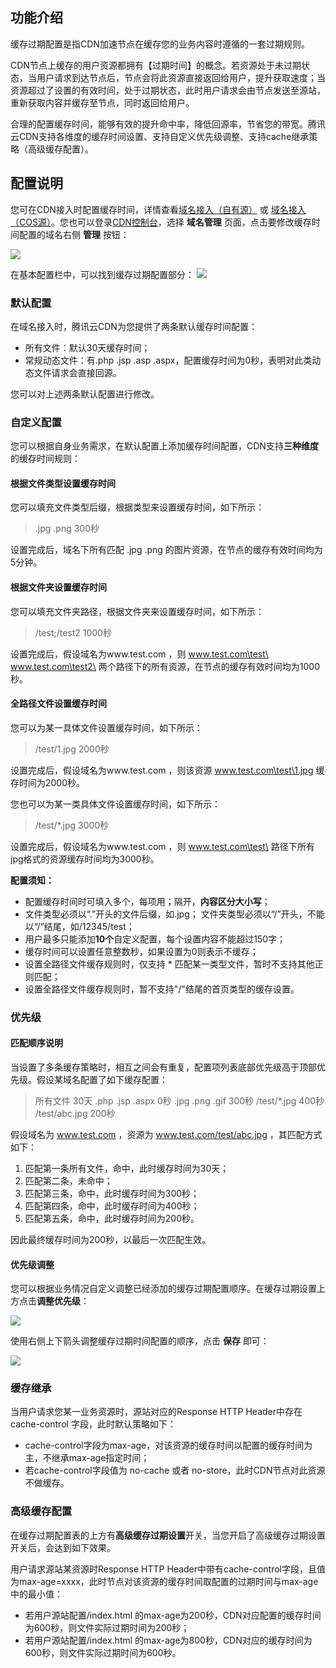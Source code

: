 ## 功能介绍

缓存过期配置是指CDN加速节点在缓存您的业务内容时遵循的一套过期规则。

CDN节点上缓存的用户资源都拥有【过期时间】的概念。若资源处于未过期状态，当用户请求到达节点后，节点会将此资源直接返回给用户，提升获取速度；当资源超过了设置的有效时间，处于过期状态，此时用户请求会由节点发送至源站，重新获取内容并缓存至节点，同时返回给用户。

合理的配置缓存时间，能够有效的提升命中率，降低回源率，节省您的带宽。腾讯云CDN支持各维度的缓存时间设置、支持自定义优先级调整、支持cache继承策略（高级缓存配置）。



## 配置说明

您可在CDN接入时配置缓存时间，详情查看[域名接入（自有源）](https://www.qcloud.com/doc/product/228/5734) 或 [域名接入（COS源）](https://www.qcloud.com/doc/product/228/5735)。您也可以登录[CDN控制台](https://console.qcloud.com/cdn)，选择 **域名管理** 页面，点击要修改缓存时间配置的域名右侧 **管理** 按钮：

![](https://mc.qcloudimg.com/static/img/9d802ad649c5f051b31bb87e42ddde5b/image.png)

在基本配置栏中，可以找到缓存过期配置部分：
![](https://mc.qcloudimg.com/static/img/93add6f7a104fc37a31f145abbcb56aa/image.png)

### 默认配置

在域名接入时，腾讯云CDN为您提供了两条默认缓存时间配置：

- 所有文件：默认30天缓存时间；
- 常规动态文件：有.php .jsp .asp .aspx，配置缓存时间为0秒，表明对此类动态文件请求会直接回源。

您可以对上述两条默认配置进行修改。

### 自定义配置

您可以根据自身业务需求，在默认配置上添加缓存时间配置，CDN支持**三种维度**的缓存时间规则：

#### 根据文件类型设置缓存时间

您可以填充文件类型后缀，根据类型来设置缓存时间，如下所示：

> .jpg .png 300秒

设置完成后，域名下所有匹配 .jpg .png 的图片资源，在节点的缓存有效时间均为5分钟。

#### 根据文件夹设置缓存时间

您可以填充文件夹路径，根据文件夹来设置缓存时间，如下所示：

> /test;/test2 1000秒

设置完成后，假设域名为www.test.com ，则 www.test.com\test\ www.test.com\test2\ 两个路径下的所有资源，在节点的缓存有效时间均为1000秒。

#### 全路径文件设置缓存时间

您可以为某一具体文件设置缓存时间，如下所示：

> /test/1.jpg 2000秒

设置完成后，假设域名为www.test.com ，则该资源 www.test.com\test\1.jpg 缓存时间为2000秒。

您也可以为某一类具体文件设置缓存时间，如下所示：

> /test/*.jpg 3000秒

设置完成后，假设域名为www.test.com ，则 www.test.com\test\ 路径下所有jpg格式的资源缓存时间均为3000秒。
								
**配置须知：**

- 配置缓存时间时可填入多个，每项用；隔开，**内容区分大小写**；
- 文件类型必须以“.”开头的文件后缀，如.jpg； 文件夹类型必须以“/”开头，不能以“/”结尾，如/12345/test；
- 用户最多只能添加**10个**自定义配置，每个设置内容不能超过150字；
- 缓存时间可以设置任意整数秒，如果设置为0则表示不缓存；
- 设置全路径文件缓存规则时，仅支持 * 匹配某一类型文件，暂时不支持其他正则匹配；
- 设置全路径文件缓存规则时，暂不支持"/"结尾的首页类型的缓存设置。



### 优先级

#### 匹配顺序说明

当设置了多条缓存策略时，相互之间会有重复，配置项列表底部优先级高于顶部优先级。假设某域名配置了如下缓存配置：

> 所有文件 30天
> .php .jsp .aspx 0秒
> .jpg .png .gif 300秒
> /test/\*.jpg 400秒
> /test/abc.jpg 200秒

假设域名为 www.test.com ，资源为 www.test.com/test/abc.jpg ，其匹配方式如下：

1. 匹配第一条所有文件，命中，此时缓存时间为30天；
2. 匹配第二条，未命中；
3. 匹配第三条，命中，此时缓存时间为300秒；
4. 匹配第四条，命中，此时缓存时间为400秒；
5. 匹配第五条，命中，此时缓存时间为200秒。

因此最终缓存时间为200秒，以最后一次匹配生效。

#### 优先级调整

您可以根据业务情况自定义调整已经添加的缓存过期配置顺序。在缓存过期设置上方点击**调整优先级**：

![](https://mc.qcloudimg.com/static/img/b8c7e87ce5c86dc07e0ed07d4fbc1590/1.png)

使用右侧上下箭头调整缓存过期时间配置的顺序，点击 **保存** 即可：

![](https://mc.qcloudimg.com/static/img/3be0aae1f3c9ba01af4395c9534bc5f7/2.png)



### 缓存继承

当用户请求您某一业务资源时，源站对应的Response HTTP Header中存在 cache-control 字段，此时默认策略如下：

- cache-control字段为max-age，对该资源的缓存时间以配置的缓存时间为主，不继承max-age指定时间；
- 若cache-control字段值为 no-cache 或者 no-store，此时CDN节点对此资源不做缓存。



### 高级缓存配置

在缓存过期配置表的上方有**高级缓存过期设置**开关，当您开启了高级缓存过期设置开关后，会达到如下效果。

用户请求源站某资源时Response HTTP Header中带有cache-control字段，且值为max-age=xxxx，此时节点对该资源的缓存时间取配置的过期时间与max-age中的最小值：

- 若用户源站配置/index.html 的max-age为200秒，CDN对应配置的缓存时间为600秒，则文件实际过期时间为200秒；
- 若用户源站配置/index.html 的max-age为800秒，CDN对应的缓存时间为600秒，则文件实际过期时间为600秒。

